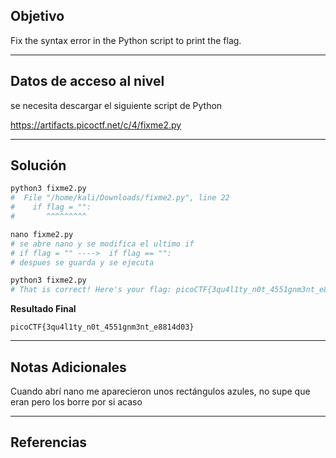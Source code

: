 ## Objetivo 

Fix the syntax error in the Python script to print the flag.

---
## Datos de acceso al nivel 

se necesita descargar el siguiente script de Python 

https://artifacts.picoctf.net/c/4/fixme2.py

---
## Solución 

``` python
python3 fixme2.py
#  File "/home/kali/Downloads/fixme2.py", line 22
#    if flag = "":
#       ^^^^^^^^^

nano fixme2.py
# se abre nano y se modifica el ultimo if 
# if flag = "" ---->  if flag == "":
# despues se guarda y se ejecuta 

python3 fixme2.py
# That is correct! Here's your flag: picoCTF{3qu4l1ty_n0t_4551gnm3nt_e8814d03}

```

**Resultado Final**
```
picoCTF{3qu4l1ty_n0t_4551gnm3nt_e8814d03}
```

---
## Notas Adicionales 

Cuando abrí nano me aparecieron unos rectángulos azules, no supe que eran pero los borre por si acaso  

---
## Referencias 